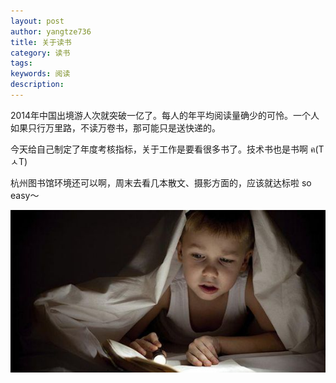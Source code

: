 ```yaml
---
layout: post
author: yangtze736
title: 关于读书
category: 读书
tags:
keywords: 阅读
description: 
---
```


2014年中国出境游人次就突破一亿了。每人的年平均阅读量确少的可怜。一个人如果只行万里路，不读万卷书，那可能只是送快递的。

今天给自己制定了年度考核指标，关于工作是要看很多书了。技术书也是书啊 ค(TㅅT)

杭州图书馆环境还可以啊，周末去看几本散文、摄影方面的，应该就达标啦 so easy～


![1](/public/img/book/reading.jpg)
